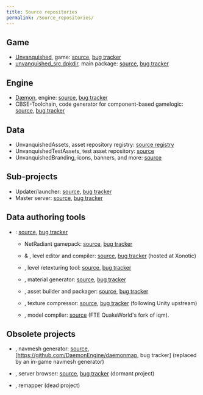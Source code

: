 ```yaml
---
title: Source repositories
permalink: /Source_repositories/
---
```


## Game

- [Unvanquished](Main_Page "wikilink"), game:
  [source](https://github.com/Unvanquished/Unvanquished), [bug
  tracker](https://github.com/Unvanquished/Unvanquished/issues)
- [unvanquished_src.dpkdir](unvanquished_src.dpkdir "wikilink"), main
  package:
  [source](https://github.com/UnvanquishedAssets/unvanquished_src.dpkdir),
  [bug
  tracker](https://github.com/UnvanquishedAssets/unvanquished_src.dpkdir/issues)

## Engine

- [Dæmon](Engine "wikilink"), engine:
  [source](https://github.com/DaemonEngine/Daemon), [bug
  tracker](https://github.com/DaemonEngine/Daemon/issues)
- CBSE-Toolchain, code generator for component-based gamelogic:
  [source](https://github.com/DaemonEngine/CBSE-Toolchain), [bug
  tracker](https://github.com/DaemonEngine/CBSE-Toolchain/issues)

## Data

- UnvanquishedAssets, asset repository registry: [source
  registry](https://github.com/UnvanquishedAssets)
- UnvanquishedTestAssets, test asset repository:
  [source](https://github.com/UnvanquishedAssets/UnvanquishedTestAssets)
- UnvanquishedBranding, icons, banners, and more:
  [source](https://github.com/Unvanquished/UnvanquishedBranding)

## Sub-projects

- Updater/launcher: [source](https://github.com/Unvanquished/updater),
  [bug tracker](https://github.com/Unvanquished/updater/issues)
- Master server:
  [source](https://github.com/Unvanquished/unvanquished-master), [bug
  tracker](https://github.com/Unvanquished/unvanquished-master/issues)

## Data authoring tools

- : [source](https://github.com/DaemonEngine/DaemonMediaAuthoringKit),
  [bug
  tracker](https://github.com/DaemonEngine/DaemonMediaAuthoringKit/issues)

  - NetRadiant gamepack:
    [source](https://github.com/Unvanquished/unvanquished-mapeditor-support),
    [bug
    tracker](https://github.com/Unvanquished/unvanquished-mapeditor-support/issues)

  - & , level editor and compiler:
    [source](https://gitlab.com/xonotic/netradiant), [bug
    tracker](https://gitlab.com/xonotic/netradiant/issues) (hosted at
    Xonotic)

  - , level retexturing tool:
    [source](https://github.com/DaemonEngine/Chameleon), [bug
    tracker](https://github.com/DaemonEngine/Chameleon/issues)

  - , material generator:
    [source](https://github.com/DaemonEngine/Sloth), [bug
    tracker](https://github.com/DaemonEngine/Sloth/issues)

  - , asset builder and packager:
    [source](https://github.com/DaemonEngine/Urcheon), [bug
    tracker](https://github.com/DaemonEngine/Urcheon/issues)

  - , texture compressor:
    [source](https://github.com/DaemonEngine/crunch), [bug
    tracker](https://github.com/DaemonEngine/crunch/issues) (following
    Unity upstream)

  - , model compiler:
    [source](https://sourceforge.net/p/fteqw/code/HEAD/tree/trunk/iqm/)
    (FTE QuakeWorld's fork of iqm).

## Obsolete projects

- , navmesh generator:
  [source](https://github.com/DaemonEngine/daemonmap),
  \[<https://github.com/DaemonEngine/daemonmap>, bug tracker\] (replaced
  by an in-game navmesh generator)

- , server browser: [source](https://github.com/Unvanquished/Osavul),
  [bug tracker](https://github.com/Unvanquished/Osavul/issues) (dormant
  project)

- , remapper (dead project)